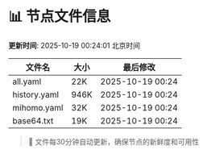 # 📊 节点文件信息

**更新时间**: 2025-10-19 00:24:01 北京时间

| 文件名 | 大小 | 最后修改 |
|--------|------|----------|
| all.yaml | 22K | 2025-10-19 00:24 |
| history.yaml | 946K | 2025-10-19 00:24 |
| mihomo.yaml | 32K | 2025-10-19 00:24 |
| base64.txt | 19K | 2025-10-19 00:24 |

> 🔄 文件每30分钟自动更新，确保节点的新鲜度和可用性
